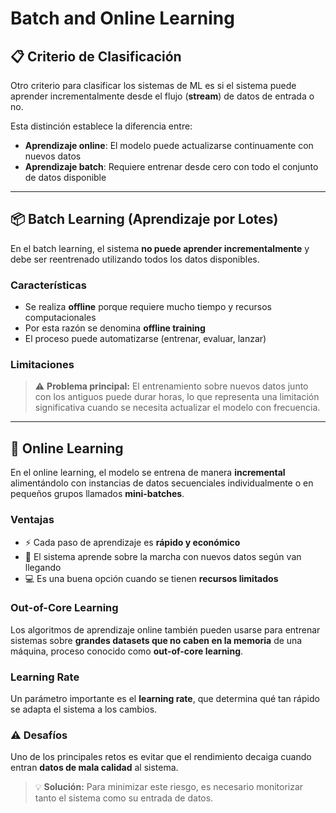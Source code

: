 # Batch and Online Learning

## 📋 Criterio de Clasificación

Otro criterio para clasificar los sistemas de ML es si el sistema puede aprender incrementalmente desde el flujo (**stream**) de datos de entrada o no.

Esta distinción establece la diferencia entre:
- **Aprendizaje online**: El modelo puede actualizarse continuamente con nuevos datos
- **Aprendizaje batch**: Requiere entrenar desde cero con todo el conjunto de datos disponible

---

## 📦 Batch Learning (Aprendizaje por Lotes)

En el batch learning, el sistema **no puede aprender incrementalmente** y debe ser reentrenado utilizando todos los datos disponibles.

### Características

- Se realiza **offline** porque requiere mucho tiempo y recursos computacionales
- Por esta razón se denomina **offline training**
- El proceso puede automatizarse (entrenar, evaluar, lanzar)

### Limitaciones

> ⚠️ **Problema principal:** El entrenamiento sobre nuevos datos junto con los antiguos puede durar horas, lo que representa una limitación significativa cuando se necesita actualizar el modelo con frecuencia.

---

## 🔄 Online Learning

En el online learning, el modelo se entrena de manera **incremental** alimentándolo con instancias de datos secuenciales individualmente o en pequeños grupos llamados **mini-batches**.

### Ventajas

- ⚡ Cada paso de aprendizaje es **rápido y económico**
- 🔁 El sistema aprende sobre la marcha con nuevos datos según van llegando
- 💻 Es una buena opción cuando se tienen **recursos limitados**

### Out-of-Core Learning

Los algoritmos de aprendizaje online también pueden usarse para entrenar sistemas sobre **grandes datasets que no caben en la memoria** de una máquina, proceso conocido como **out-of-core learning**.

### Learning Rate

Un parámetro importante es el **learning rate**, que determina qué tan rápido se adapta el sistema a los cambios.

### ⚠️ Desafíos

Uno de los principales retos es evitar que el rendimiento decaiga cuando entran **datos de mala calidad** al sistema.

> 💡 **Solución:** Para minimizar este riesgo, es necesario monitorizar tanto el sistema como su entrada de datos.
